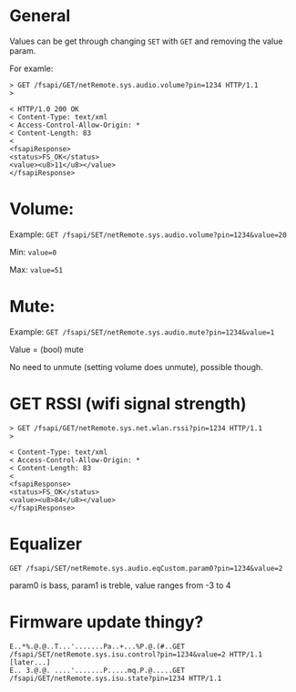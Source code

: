 # General

Values can be get through changing `SET` with `GET` and removing the value param.

For examle:
```
> GET /fsapi/GET/netRemote.sys.audio.volume?pin=1234 HTTP/1.1
> 

< HTTP/1.0 200 OK
< Content-Type: text/xml
< Access-Control-Allow-Origin: *
< Content-Length: 83
< 
<fsapiResponse>
<status>FS_OK</status>
<value><u8>11</u8></value>
</fsapiResponse>
```


# Volume: 

Example: `GET /fsapi/SET/netRemote.sys.audio.volume?pin=1234&value=20`

Min: `value=0`

Max: `value=51`

# Mute:

Example: `GET /fsapi/SET/netRemote.sys.audio.mute?pin=1234&value=1`

Value = (bool) mute

No need to unmute (setting volume does unmute), possible though.

# GET RSSI (wifi signal strength)

```
> GET /fsapi/GET/netRemote.sys.net.wlan.rssi?pin=1234 HTTP/1.1
> 

< Content-Type: text/xml
< Access-Control-Allow-Origin: *
< Content-Length: 83
< 
<fsapiResponse>
<status>FS_OK</status>
<value><u8>84</u8></value>
</fsapiResponse>
```

# Equalizer

`GET /fsapi/SET/netRemote.sys.audio.eqCustom.param0?pin=1234&value=2`

param0 is bass, param1 is treble, value ranges from -3 to 4

# Firmware update thingy?

```
E..*%.@.@..T...'.......Pa..+...%P.@.(#..GET /fsapi/SET/netRemote.sys.isu.control?pin=1234&value=2 HTTP/1.1
[later...]
E.. 3.@.@. ....'.......P.....mq.P.@.....GET /fsapi/GET/netRemote.sys.isu.state?pin=1234 HTTP/1.1
```
